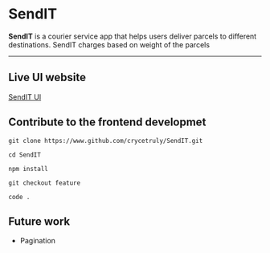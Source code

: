 # SendIT
__SendIT__ is a courier service app that helps users deliver parcels to different destinations.
SendIT charges based on weight of the parcels

---
## Live UI website
[SendIT UI](https://crycetruly.github.io/SendIT/ "SendIT UI Pages")

## Contribute to the frontend developmet
```
git clone https://www.github.com/crycetruly/SendIT.git

cd SendIT

npm install

git checkout feature

code .

```

## Future work
- Pagination


